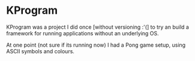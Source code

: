 KProgram
========

KProgram was a project I did once [without versioning :'(] to try an build a framework for running applications without an underlying OS.

At one point (not sure if its running now) I had a Pong game setup, using ASCII symbols and colours.

